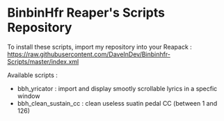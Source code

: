 # BinbinHfr Reaper's Scripts Repository

To install these scripts, import my repository into your Reapack :
https://raw.githubusercontent.com/DaveInDev/Binbinhfr-Scripts/master/index.xml

Available scripts :
- bbh_yricator : import and display smootly scrollable lyrics in a specfic window
- bbh_clean_sustain_cc : clean useless suatin pedal CC (between 1 and 126)
